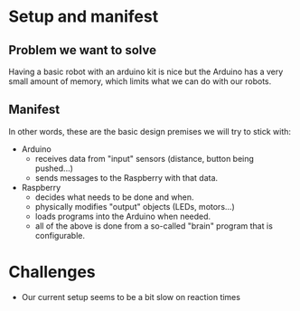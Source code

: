 # Setup and manifest

## Problem we want to solve

Having a basic robot with an arduino kit is nice but the Arduino has a very small amount of memory, which limits what we can do with our robots.

## Manifest

In other words, these are the basic design premises we will try to stick with:

- Arduino 
  - receives data from "input" sensors (distance, button being pushed...)
  - sends messages to the Raspberry with that data.
- Raspberry
  - decides what needs to be done and when.
  - physically modifies "output" objects (LEDs, motors...)
  - loads programs into the Arduino when needed.
  - all of the above is done from a so-called "brain" program that is configurable.

# Challenges
- Our current setup seems to be a bit slow on reaction times
